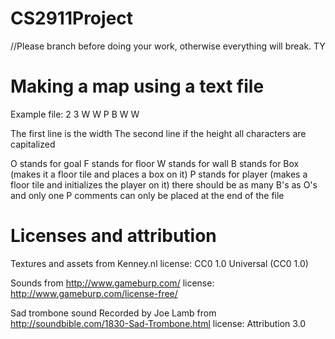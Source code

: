 # CS2911Project

//Please branch before doing your work, otherwise everything will break. TY

# Making a map using a text file

Example file:
2
3
W W
P B
W W

The first line is the width
The second line if the height
all characters are capitalized

O stands for goal
F stands for floor
W stands for wall
B stands for Box (makes it a floor tile and places a box on it)
P stands for player (makes a floor tile and initializes the player on it)
there should be as many B's as O's and only one P
comments can only be placed at the end of the file

# Licenses and attribution
Textures and assets from Kenney.nl license: CC0 1.0 Universal (CC0 1.0) 

Sounds from http://www.gameburp.com/ license: http://www.gameburp.com/license-free/

Sad trombone sound Recorded by Joe Lamb from  http://soundbible.com/1830-Sad-Trombone.html  license: Attribution 3.0
